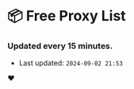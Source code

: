 # :package: Free Proxy List
### Updated every 15 minutes.

- Last updated: `2024-09-02 21:53`

:heart:
